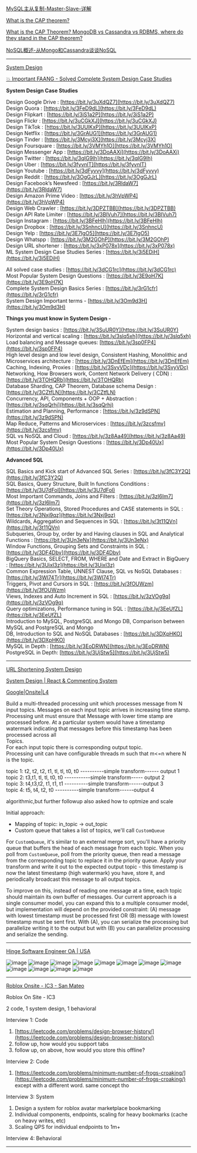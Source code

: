 [MySQL主从复制-Master-Slave-详解](https://icocos.github.io/2019/06/09/%E6%9E%B6%E6%9E%84%E7%AF%87%E2%80%94%E2%80%94MySQL%E4%B8%BB%E4%BB%8E%E5%A4%8D%E5%88%B6-Master-Slave-%E8%AF%A6%E8%A7%A3/)

[What is the CAP theorem?](https://www.educative.io/blog/what-is-cap-theorem)

[What is the CAP Theorem? MongoDB vs Cassandra vs RDBMS, where do they stand in the CAP theorem?](https://bikas-katwal.medium.com/mongodb-vs-cassandra-vs-rdbms-where-do-they-stand-in-the-cap-theorem-1bae779a7a15)

[NoSQL概述-从Mongo和Cassandra谈谈NoSQL](https://cloud.tencent.com/developer/article/1480386)

----

[System Design](https://leetcode.com/discuss/interview-question/2896181/Layoff-Tech-Interview-Preparation)

[💥 Important FAANG - Solved Complete System Design Case Studies](https://leetcode.com/discuss/interview-question/2805706/Important-FAANG-Solved-Complete-System-Design-Case-Studies)

**System Design Case Studies**

Design Google Drive :  [https://bit.ly/3uXdQZ7](https://bit.ly/3uXdQZ7)  
Design Quora :  [https://bit.ly/3FeD9dL](https://bit.ly/3FeD9dL)  
Design Flipkart :  [https://bit.ly/3iS1a2P](https://bit.ly/3iS1a2P)  
Design Flickr :  [https://bit.ly/3uCGkXJ](https://bit.ly/3uCGkXJ)  
Design TikTok :  [https://bit.ly/3UUlKxP](https://bit.ly/3UUlKxP)  
Design Netflix :  [https://bit.ly/3GrAUG1](https://bit.ly/3GrAUG1)  
Design Tinder :  [https://bit.ly/3Mcyj3X](https://bit.ly/3Mcyj3X)  
Design Foursquare :  [https://bit.ly/3VMYh1O](https://bit.ly/3VMYh1O)  
Design Messenger App :  [https://bit.ly/3DoAAXi](https://bit.ly/3DoAAXi)  
Design Twitter :  [https://bit.ly/3qIG9Ih](https://bit.ly/3qIG9Ih)  
Design Uber :  [https://bit.ly/3fyvnlT](https://bit.ly/3fyvnlT)  
Design Youtube :  [https://bit.ly/3dFyvvy](https://bit.ly/3dFyvvy)  
Design Reddit :  [https://bit.ly/3OgGJrL](https://bit.ly/3OgGJrL)  
Design Facebook’s Newsfeed :  [https://bit.ly/3RldaW7](https://bit.ly/3RldaW7)  
Design Amazon Prime Video :  [https://bit.ly/3hVpWP4](https://bit.ly/3hVpWP4)  
Design Web Crawler :  [https://bit.ly/3DPZTBB](https://bit.ly/3DPZTBB)  
Design API Rate Limiter :  [https://bit.ly/3BIVuh7](https://bit.ly/3BIVuh7)  
Design Instagram :  [https://bit.ly/3BFeHlh](https://bit.ly/3BFeHlh)  
Design Dropbox :  [https://bit.ly/3SnhncU](https://bit.ly/3SnhncU)  
Design Yelp :  [https://bit.ly/3E7IgO5](https://bit.ly/3E7IgO5)  
Design Whatspp :  [https://bit.ly/3M2GOhP](https://bit.ly/3M2GOhP)  
Design URL shortener :  [https://bit.ly/3xP078x](https://bit.ly/3xP078x)  
ML System Design Case Studies Series :  [https://bit.ly/3i5EDiH](https://bit.ly/3i5EDiH)

All solved case studies :  [https://bit.ly/3dCG1rc](https://bit.ly/3dCG1rc)  
Most Popular System Design Questions :  [https://bit.ly/3E9oH7K](https://bit.ly/3E9oH7K)  
Complete System Design Basics Series :  [https://bit.ly/3rG1cfr](https://bit.ly/3rG1cfr)  
System Design Important terms -  [https://bit.ly/3Om9d3H](https://bit.ly/3Om9d3H)

**Things you must know in System Design -**

System design basics :  [https://bit.ly/3SuUR0Y](https://bit.ly/3SuUR0Y)  
Horizontal and vertical scaling :  [https://bit.ly/3slq5xh](https://bit.ly/3slq5xh)  
Load balancing and Message queues:  [https://bit.ly/3sp0FP4](https://bit.ly/3sp0FP4)  
High level design and low level design, Consistent Hashing, Monolithic and Microservices architecture :  [https://bit.ly/3DnEfEm](https://bit.ly/3DnEfEm)  
Caching, Indexing, Proxies :  [https://bit.ly/3SvyVDc](https://bit.ly/3SvyVDc)  
Networking, How Browsers work, Content Network Delivery ( CDN) :  [https://bit.ly/3TOHQRb](https://bit.ly/3TOHQRb)  
Database Sharding, CAP Theorem, Database schema Design :  [https://bit.ly/3CZtfLN](https://bit.ly/3CZtfLN)  
Concurrency, API, Components + OOP + Abstraction :  [https://bit.ly/3sqQrhj](https://bit.ly/3sqQrhj)  
Estimation and Planning, Performance :  [https://bit.ly/3z9dSPN](https://bit.ly/3z9dSPN)  
Map Reduce, Patterns and Microservices :  [https://bit.ly/3zcsfmv](https://bit.ly/3zcsfmv)  
SQL vs NoSQL and Cloud :  [https://bit.ly/3z8Aa49](https://bit.ly/3z8Aa49)  
Most Popular System Design Questions :  [https://bit.ly/3Dp40Ux](https://bit.ly/3Dp40Ux)

**Advanced SQL**

SQL Basics and Kick start of Advanced SQL Series :  [https://bit.ly/3fC3Y2Q](https://bit.ly/3fC3Y2Q)  
SQL Basics, Query Structure, Built In functions Conditions :  [https://bit.ly/3U7dFoI](https://bit.ly/3U7dFoI)  
Most Important Commands, Joins and Filters :  [https://bit.ly/3zI6Im7](https://bit.ly/3zI6Im7)  
Set Theory Operations, Stored Procedures and CASE statements in SQL :  [https://bit.ly/3Nxj9qz](https://bit.ly/3Nxj9qz)  
Wildcards, Aggregation and Sequences in SQL :  [https://bit.ly/3t11QVn](https://bit.ly/3t11QVn)  
Subqueries, Group by, order by and Having clauses in SQL and Analytical Functions :  [https://bit.ly/3Un3eNx](https://bit.ly/3Un3eNx)  
Window Functions, Grouping Sets and Constraints in SQL :  [https://bit.ly/3DF4Dbv](https://bit.ly/3DF4Dbv)  
BigQuery Basics, SELECT, FROM, WHERE and Date and Extract in BigQuery :  [https://bit.ly/3UixI3z](https://bit.ly/3UixI3z)  
Common Expression Table, UNNEST Clause, SQL vs NoSQL Databases :  [https://bit.ly/3WI74Tr](https://bit.ly/3WI74Tr)  
Triggers, Pivot and Cursors in SQL :  [https://bit.ly/3fOUWzm](https://bit.ly/3fOUWzm)  
Views, Indexes and Auto Increment in SQL :  [https://bit.ly/3zVOg9q](https://bit.ly/3zVOg9q)  
Query optimizations, Performance tuning in SQL :  [https://bit.ly/3EeUfZL](https://bit.ly/3EeUfZL)  
Introduction to MySQL, PostgreSQL and Mongo DB, Comparison between MySQL and PostgreSQL and Mongo  
DB, Introduction to SQL and NoSQL Databases :  [https://bit.ly/3DXpHKO](https://bit.ly/3DXpHKO)  
MySQL in Depth :  [https://bit.ly/3EoDRWN](https://bit.ly/3EoDRWN)  
PostgreSQL in Depth:  [https://bit.ly/3UjStw5](https://bit.ly/3UjStw5)

---


[URL Shortening System Design](https://leetcode.com/discuss/interview-question/2869646/URL-Shortening-System-Design)

[System Design | React & Commenting System](https://leetcode.com/discuss/interview-question/2847000/System-Design-or-React-and-Commenting-System)

[Google|Onsite|L4](https://leetcode.com/discuss/interview-question/2872386/GoogleorOnsiteorL4)

Build a multi-threaded processing unit which processes message from N input topics. Messages on each input topic arrives in increasing time stamp. Processing unit must ensure that Message with lower time stamp are processed before. At a particular system would have a timestamp watermark indicating that messages before this timestamp has been processed across all  
Topics.  
For each input topic there is corresponding output topic.  
Processing unit can have configurable threads m such that m<=n where N is the topic.

topic 1: t2, t2, t2, t1, tl, tl, t0, t0 ----------simple transform------ output 1  
topic 2: t3,t1, tl, tl, t0, t0 -----------simple transform----- output 2  
topic 3: t4,t3,t2, t1, t1, t1 ----------simple transform------output 3  
topic 4: t5, t4, t2, t0 ----------simple transform------output 4

algorithmic,but further followup also asked how to optmize and scale

Initial approach:

-   Mapping of topic: in_topic -> out_topic
-   Custom queue that takes a list of topics, we'll call  `CustomQueue`

For  `CustomQueue`, it's similar to an external merge sort, you'll have a priority queue that buffers the head of each message from each topic. When you poll from  `CustomQueue`, poll from the priority queue, then read a message from the corresponding topic to replace it in the priority queue. Apply your transform and write it out to the expected output topic - this timestamp is now the latest timestamp (high watermark) you have, store it, and periodically broadcast this message to all output topics.

To improve on this, instead of reading one message at a time, each topic should maintain its own buffer of messages. Our current approach is a single consumer model, you can expand this to a multiple consumer model, but implementation will depend on the provided constraint: (A) message with lowest timestamp must be processed first OR (B) message with lowest timestamp must be sent first. With (A), you can serialize the processing but parallelize writing it to the output but with (B) you can parallelize processing and serialize the sending.

----

[Hinge Software Engineer OA | USA](https://leetcode.com/discuss/interview-question/2895020/Hinge-Software-Engineer-OA-or-USA)

![image](https://assets.leetcode.com/users/images/6b8b372e-545c-4d89-bfd7-3fd0e2737f20_1670604897.859011.png)
![image](https://assets.leetcode.com/users/images/4f11546e-9d11-4e28-8d48-c114318443f6_1670604905.1869214.png)
![image](https://assets.leetcode.com/users/images/a84a86ca-39b6-45bd-b986-1fc0ad82b0cb_1670604908.8087463.png)
![image](https://assets.leetcode.com/users/images/b1ec163a-1ecf-4106-8a39-631c2f4f8629_1670604912.0412366.png)
![image](https://assets.leetcode.com/users/images/4b198d4b-05b9-4b78-aaf2-78605627f288_1670604916.855554.png)
![image](https://assets.leetcode.com/users/images/7be8a0d4-492c-4e89-bbd3-bbc272b928bf_1670604919.4290013.png)
![image](https://assets.leetcode.com/users/images/20b427cc-122d-4c73-a4f4-ea0c6f320552_1670604926.1443136.png)
![image](https://assets.leetcode.com/users/images/86becc1b-979a-4414-87cf-263caa7838fb_1670604928.83251.png)
![image](https://assets.leetcode.com/users/images/1f00dd73-6384-4aff-98c5-54d89a10fe25_1670604931.2080526.png)
![image](https://assets.leetcode.com/users/images/c9fd4a51-6212-4206-8aca-aad056b54fad_1670604933.930447.png)
![image](https://assets.leetcode.com/users/images/79573eb2-a8b4-4044-9d88-9b77150128ec_1670604937.1882126.png)
![image](https://assets.leetcode.com/users/images/fd47d40e-dcfe-428d-989f-ad8b22e2025b_1670604941.2920136.png)

-----

[Roblox Onsite - IC3 - San Mateo](https://leetcode.com/discuss/interview-question/2929932/Roblox-Onsite-IC3-San-Mateo)

Roblox On Site - IC3

2 code, 1 system design, 1 behavioral

Interview 1: Code

1.  [https://leetcode.com/problems/design-browser-history/](https://leetcode.com/problems/design-browser-history/)
2.  follow up, how would you support tabs
3.  follow up, on above, how would you store this offline?

Interview 2: Code

1.  [https://leetcode.com/problems/minimum-number-of-frogs-croaking/](https://leetcode.com/problems/minimum-number-of-frogs-croaking/)  except with a different word. same concept tho

Interview 3: System

1.  Design a system for roblox avatar marketplace bookmarking
2.  Individual components, endpoints, scaling for heavy bookmarks (cache on heavy writes, etc)
3.  Scaling QPS for individual endpoints to 1m+

Interview 4: Behavioral

-----
<!--stackedit_data:
eyJoaXN0b3J5IjpbMTA1MjA4MTkyMCwxMzU3MDQ1OTY1LDE5Mj
A2Njc5ODQsLTk1NDExMDQ0MSwxNjc3NTU3MzU0LC0yMDcxMTQx
MzcsMTE4NzMzMDkyNl19
-->